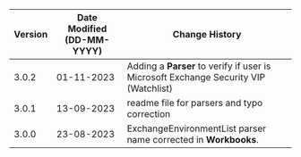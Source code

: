| **Version** | **Date Modified (DD-MM-YYYY)** | **Change History**                          |
|-------------|--------------------------------|---------------------------------------------|
| 3.0.2       | 01-11-2023                     | Adding a **Parser** to verify if user is Microsoft Exchange Security VIP (Watchlist)          |
| 3.0.1       | 13-09-2023                     | readme file for parsers and typo correction                      |
| 3.0.0       | 23-08-2023                     |ExchangeEnvironmentList parser name  corrected in **Workbooks**.  |
